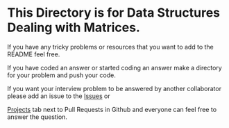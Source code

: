 # This Directory is for Data Structures Dealing with Matrices.

If you have any tricky problems or resources that you want to add to the README feel free.

If you have coded an answer or started coding an answer make a directory for your problem and push your code.

If you want your interview problem to be answered by another collaborator please add an issue to the
[Issues](https://github.com/psharif/Berkeley-Bootcamp-Interview-Practice/issues) or

[Projects](https://github.com/psharif/Berkeley-Bootcamp-Interview-Practice/projects) tab next to Pull Requests in Github and everyone can feel free to answer the question.
